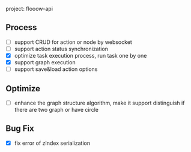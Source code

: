 project: flooow-api


## Process

- [ ] support CRUD for action or node by websocket
- [ ] support action status synchronization
- [X] optimize task execution process, run task one by one
- [X] support graph execution
- [ ] support save&load action options

## Optimize
- [ ] enhance the graph structure algorithm, make it support distinguish if there are two graph or have circle

## Bug Fix

- [X] fix error of zIndex serialization

